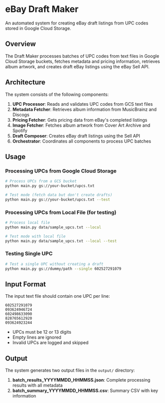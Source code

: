 # eBay Draft Maker

An automated system for creating eBay draft listings from UPC codes stored in Google Cloud Storage.

## Overview

The Draft Maker processes batches of UPC codes from text files in Google Cloud Storage buckets, fetches metadata and pricing information, retrieves album artwork, and creates draft eBay listings using the eBay Sell API.

## Architecture

The system consists of the following components:

1. **UPC Processor**: Reads and validates UPC codes from GCS text files
2. **Metadata Fetcher**: Retrieves album information from MusicBrainz and Discogs  
3. **Pricing Fetcher**: Gets pricing data from eBay's completed listings
4. **Image Fetcher**: Fetches album artwork from Cover Art Archive and Spotify
5. **Draft Composer**: Creates eBay draft listings using the Sell API
6. **Orchestrator**: Coordinates all components to process UPC batches

## Usage

### Processing UPCs from Google Cloud Storage

```bash
# Process UPCs from a GCS bucket
python main.py gs://your-bucket/upcs.txt

# Test mode (fetch data but don't create drafts)
python main.py gs://your-bucket/upcs.txt --test
```

### Processing UPCs from Local File (for testing)

```bash
# Process local file
python main.py data/sample_upcs.txt --local

# Test mode with local file
python main.py data/sample_upcs.txt --local --test
```

### Testing Single UPC

```bash
# Test a single UPC without creating a draft
python main.py gs://dummy/path --single 602527291079
```

## Input Format

The input text file should contain one UPC per line:

```
602527291079
093624946724
602498633090
828765612920
093624923244
```

- UPCs must be 12 or 13 digits
- Empty lines are ignored
- Invalid UPCs are logged and skipped

## Output

The system generates two output files in the `output/` directory:

1. **batch_results_YYYYMMDD_HHMMSS.json**: Complete processing results with all metadata
2. **batch_summary_YYYYMMDD_HHMMSS.csv**: Summary CSV with key information

